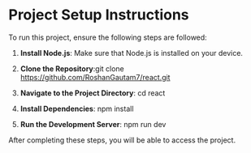 # Project Setup Instructions

To run this project, ensure the following steps are followed:

1. **Install Node.js**: Make sure that Node.js is installed on your device.

2. **Clone the Repository**:git clone https://github.com/RoshanGautam7/react.git


3. **Navigate to the Project Directory**: cd react


4. **Install Dependencies**: npm install


5. **Run the Development Server**: npm run dev


After completing these steps, you will be able to access the project.




